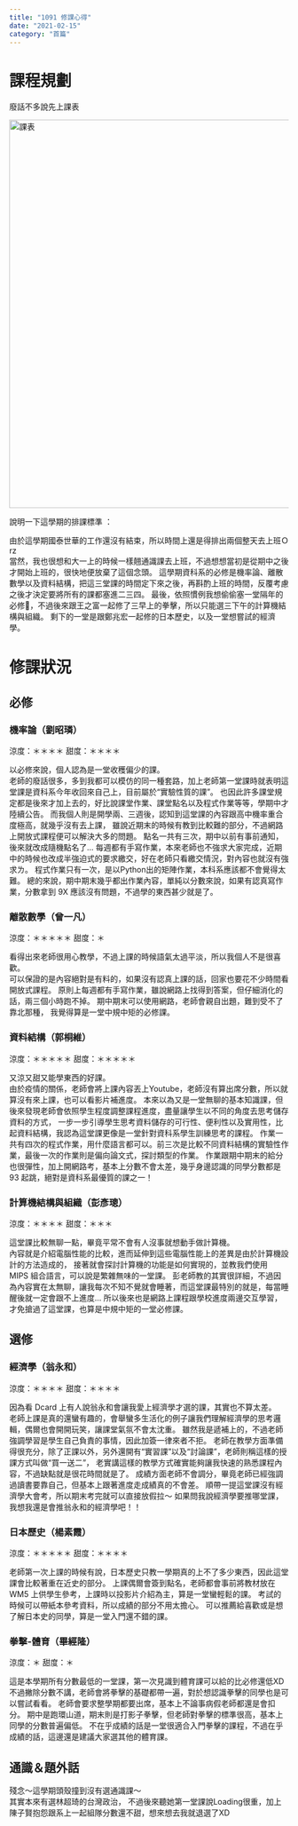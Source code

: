 ```yaml
---
title: "1091 修課心得"
date: "2021-02-15"
category: "首篇"
---
```


<style>
img{
    height: 700px;
}
</style>

# 課程規劃
廢話不多說先上課表<br>

![課表](https://i.imgur.com/4Ce9jMV.png)

說明一下這學期的排課標準 ： <br>

由於這學期國泰世華的工作還沒有結束，所以時間上還是得排出兩個整天去上班Ｏrz<br>
當然，我也很想和大一上的時候一樣翹通識課去上班，不過想想當初是從期中之後才開始上班的，很快地便放棄了這個念頭。
這學期資科系的必修是機率論、離散數學以及資料結構，把這三堂課的時間定下來之後，再斟酌上班的時間，反覆考慮之後才決定要將所有的課都塞進二三四。
最後，依照慣例我想偷偷塞一堂隔年的必修，不過後來跟王之富一起修了三早上的拳擊，所以只能選三下午的計算機結構與組織。
剩下的一堂是跟鄭兆宏一起修的日本歷史，以及一堂想嘗試的經濟學。

# 修課狀況
## 必修
### 機率論（劉昭璘） 
涼度：＊＊＊＊  甜度：＊＊＊＊

以必修來說，個人認為是一堂收穫偏少的課。<br>
老師的廢話很多，多到我都可以模仿的同一種套路，加上老師第一堂課時就表明這堂課是資科系今年收回來自己上，目前屬於“實驗性質的課”。
也因此許多課堂規定都是後來才加上去的，好比說課堂作業、課堂點名以及程式作業等等，學期中才陸續公告。
而我個人則是開學兩、三週後，認知到這堂課的內容跟高中機率重合度極高，就幾乎沒有去上課，
雖說近期末的時候有教到比較難的部分，不過網路上開放式課程便可以解決大多的問題。
點名一共有三次，期中以前有事前通知，後來就改成隨機點名了...
每週都有手寫作業，本來老師也不強求大家完成，近期中的時候也改成半強迫式的要求繳交，好在老師只看繳交情況，對內容也就沒有強求ㄌ。
程式作業只有一次，是以Python出的矩陣作業，本科系應該都不會覺得太難。
總的來說，期中期末幾乎都出作業內容，單純以分數來說，如果有認真寫作業，分數拿到 9X 應該沒有問題，不過學的東西甚少就是了。

### 離散數學（曾一凡）
涼度：＊＊＊＊＊ 甜度：＊

看得出來老師很用心教學，不過上課的時候語氣太過平淡，所以我個人不是很喜歡。<br>
可以保證的是內容絕對是有料的，如果沒有認真上課的話，回家也要花不少時間看開放式課程。
原則上每週都有手寫作業，雖說網路上找得到答案，但仔細消化的話，兩三個小時跑不掉。
期中期末可以使用網路，老師會親自出題，難到受不了靠北那種，
我覺得算是一堂中規中矩的必修課。

### 資料結構（郭桐維）
涼度：＊＊＊＊＊ 甜度：＊＊＊＊＊

又涼又甜又能學東西的好課。<br>
由於疫情的關係，老師會將上課內容丟上Youtube，老師沒有算出席分數，所以就算沒有來上課，也可以看影片補進度。
本來以為又是一堂無聊的基本知識課，但後來發現老師會依照學生程度調整課程進度，盡量讓學生以不同的角度去思考儲存資料的方式，
一步一步引導學生思考資料儲存的可行性、便利性以及實用性，比起資料結構，我認為這堂課更像是一堂針對資科系學生訓練思考的課程。
作業一共有四次的程式作業，用什麼語言都可以。前三次是比較不同資料結構的實驗性作業，最後一次的作業則是偏向論文式，探討類型的作業。
作業跟期中期末的給分也很彈性，加上開網路考，基本上分數不會太差，幾乎身邊認識的同學分數都是 93 起跳，絕對是資科系最優質的課之一！

### 計算機結構與組織（彭彥璁）
涼度：＊＊＊＊  甜度：＊＊＊

這堂課比較無聊一點，畢竟平常不會有人沒事就想動手做計算機。<br>
內容就是介紹電腦性能的比較，進而延伸到這些電腦性能上的差異是由於計算機設計的方法造成的，
接著就會探討計算機的功能是如何實現的，並教我們使用 MIPS 組合語言，可以說是繁雜無味的一堂課。
彭老師教的其實很詳細，不過因為內容實在太無聊，讓我每次不知不覺就會睡著，而這堂課最特別的就是，每當睡醒後就一定會跟不上進度...
所以後來也是網路上課程跟學校進度兩邊交互學習，才免搶過了這堂課，也算是中規中矩的一堂必修課。

## 選修
### 經濟學（翁永和）
涼度：＊＊＊＊  甜度：＊＊＊＊

因為看 Dcard 上有人說翁永和會讓我愛上經濟學才選的課，其實也不算太差。<br>
老師上課是真的還蠻有趣的，會舉蠻多生活化的例子讓我們理解經濟學的思考邏輯，偶爾也會開開玩笑，讓課堂氣氛不會太沈重。
雖然我是遞補上的，不過老師強調學習是學生自己負責的事情，因此加簽一律來者不拒。
老師在教學方面準備得很充分，除了正課以外，另外還開有“實習課”以及“討論課”，老師則稱這樣的授課方式叫做“買一送二”，
老實講這樣的教學方式確實能夠讓我快速的熟悉課程內容，不過缺點就是很花時間就是了。
成績方面老師不會調分，畢竟老師已經強調過讀書要靠自己，但基本上跟著進度走成績真的不會差。
順帶一提這堂課沒有經濟學大會考，所以期末考完就可以直接放假拉～
如果問我說經濟學要推哪堂課，我想我還是會推翁永和的經濟學吧！！

### 日本歷史（楊素霞）
涼度：＊＊＊＊＊ 甜度：＊＊＊＊

老師第一次上課的時候有說，日本歷史只教一學期真的上不了多少東西，因此這堂課會比較著重在近史的部分。
上課偶爾會簽到點名，老師都會事前將教材放在 WM5 上供學生參考，上課時以投影片介紹為主，算是一堂蠻輕鬆的課。
考試的時候可以帶紙本參考資料，所以成績的部分不用太擔心。
可以推薦給喜歡或是想了解日本史的同學，算是一堂入門還不錯的課。

### 拳擊-體育（畢經隆）
涼度：＊       甜度：＊

這是本學期所有分數最低的一堂課，第一次見識到體育課可以給的比必修還低XD<br>
不過撇除分數不講，老師會將拳擊的基礎都帶一遍，對於想認識拳擊的同學也是可以嘗試看看。
老師會要求整學期都要出席，基本上不論事病假老師都還是會扣分。
期中是跑環山道，期末則是打影子拳擊，但老師對拳擊的標準很高，基本上同學的分數普遍偏低。
不在乎成績的話是一堂很適合入門拳擊的課程，不過在乎成績的話，這邊還是建議大家選其他的體育課。

## 通識＆題外話
殘念～這學期頭殼撞到沒有選通識課～<br>
其實本來有選林超琦的台灣政治，
不過後來聽她第一堂課說Loading很重，加上陳子賢抱怨跟系上一起組隊分數還不甜，想來想去我就退選了XD

